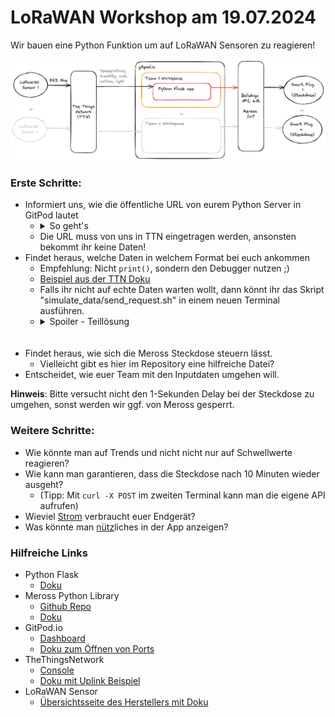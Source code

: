 # LoRaWAN Workshop am 19.07.2024

Wir bauen eine Python Funktion um auf LoRaWAN Sensoren zu reagieren!

![overview.png](overview.png)

### Erste Schritte:
- Informiert uns, wie die öffentliche URL von eurem Python Server in GitPod lautet
    - <details><summary>So geht's</summary><img src="templates/02_gitpod_url.png" alt="Screenshot of the GitPod Workspace's Ports tab"></details>
    - Die URL muss von uns in TTN eingetragen werden, ansonsten bekommt ihr keine Daten!
- Findet heraus, welche Daten in welchem Format bei euch ankommen
    - Empfehlung: Nicht `print()`, sondern den Debugger nutzen ;)
    - [Beispiel aus der TTN Doku](https://www.thethingsindustries.com/docs/the-things-stack/concepts/data-formats/#uplink-messages)
    - Falls ihr nicht auf echte Daten warten wollt, dann könnt ihr das Skript "simulate_data/send_request.sh" in einem neuen Terminal ausführen.
    - <details><summary>Spoiler - Teillösung</summary><code>from Flask import request, json<br>print(request.json['uplink_message'])
  </code></details>
- Findet heraus, wie sich die Meross Steckdose steuern lässt.
    - Vielleicht gibt es hier im Repository eine hilfreiche Datei?
- Entscheidet, wie euer Team mit den Inputdaten umgehen will.

**Hinweis**: Bitte versucht nicht den 1-Sekunden Delay bei der Steckdose zu umgehen, sonst werden wir ggf. von Meross gesperrt.

### Weitere Schritte:
- Wie könnte man auf Trends und nicht nicht nur auf Schwellwerte reagieren?
- Wie kann man garantieren, dass die Steckdose nach 10 Minuten wieder ausgeht?
    - (Tipp: Mit `curl -X POST` im zweiten Terminal kann man die eigene API aufrufen)
- Wieviel [Strom](https://albertogeniola.github.io/MerossIot/quick-start.html#reading-sensors) verbraucht euer Endgerät?
- Was könnte man [nütz](https://www.geeksforgeeks.org/how-to-add-graphs-to-flask-apps/)liches in der App anzeigen?

### Hilfreiche Links

- Python Flask
  - [Doku](https://flask.palletsprojects.com/en/3.0.x/)
- Meross Python Library
  - [Github Repo](https://github.com/albertogeniola/MerossIot)
  - [Doku](https://albertogeniola.github.io/MerossIot/)
- GitPod.io
  - [Dashboard](https://gitpod.io/workspaces)
  - [Doku zum Öffnen von Ports](https://www.gitpod.io/docs/configure/workspaces/ports)
- TheThingsNetwork
  - [Console](https://eu1.cloud.thethings.network/console/applications)
  - [Doku mit Uplink Beispiel](https://www.thethingsindustries.com/docs/the-things-stack/concepts/data-formats/#uplink-messages)
- LoRaWAN Sensor
  - [Übersichtsseite des Herstellers mit Doku](https://www.elsys.se/en/ers-co2/)

